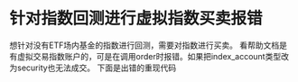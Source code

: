 # 针对指数回测进行虚拟指数买卖报错

想针对没有ETF场内基金的指数进行回测，需要对指数进行买卖。
看帮助文档是有虚拟交易指数账户的，可是在调用order时报错。如果把index_account类型改为security也无法成交。
下面是出错的重现代码